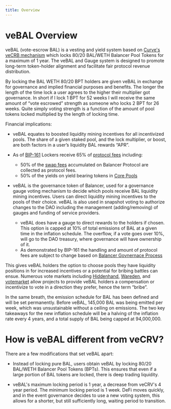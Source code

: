 ```yaml
---
title: Overview
---
```


# veBAL Overview

veBAL (vote-escrow BAL) is a vesting and yield system based on [Curve's veCRB mechanism](https://curve.readthedocs.io/dao-vecrv.html) which locks 80/20 BAL/WETH Balancer Pool Tokens for a maximum of 1 year. The veBAL and Gauge system is designed to promote long-term token-holder alignment and facilitate fair protocol revenue distribution.

By locking the BAL WETH 80/20 BPT holders are given veBAL in exchange for governance and implied financial purposes and benefits. The longer the length of the time lock a user agrees to the higher their multiplier got governance. In short if I lock 1 BPT for 52 weeks I will receive the same amount of “vote escrowed” strength as someone who locks 2 BPT for 26 weeks. Quite simply voting strength is a function of the amount of pool tokens locked multiplied by the length of locking time.

Financial implications:

- veBAL equates to boosted liquidity mining incentives for all incentivized pools. The share of a given staked pool, and the lock multiplier, or boost, are both factors in a user’s liquidity BAL rewards “APR”.

- As of [BIP-161](https://snapshot.org/#/balancer.eth/proposal/0x12bce443c7bd212b3fdd18468433fc959740610888300d5a30eb35de94662790) Lockers receive 65% of [protocol fees](../protocol-fees.md) including:

  - 50% of the [swap fees](../protocol-fees.md#trade-fees) accumulated on Balancer Protocol are collected as protocol fees.
  - 50% of the yields on yield bearing tokens in [Core Pools](../protocol-fees.md#core-pool-fees)

- veBAL is the governance token of Balancer, used for a governance gauge voting mechanism to decide which pools receive BAL liquidity mining incentives. Users can direct liquidity mining incentives to the pools of their choice. veBAL is also used in snapshot voting to authorize changes to the DAO including the management (adding/removing) of gauges and funding of service providers.
  - veBAL does have a gauge to direct rewards to the holders if chosen. This option is capped at 10% of total emissions of BAL at a given time in the inflation schedule. The overflow, if a vote goes over 10%, will go to the DAO treasury, where governance will have ownership of it.
  - As demonstrated by BIP-161 the handling and amount of protocol fees are subject to change based on [Balancer Govnernace Process](../process.md)

This gives veBAL holders the option to choose pools they have liquidity positions in for increased incentives or a potential for bribing battles can ensue. Numerous vote markets including [Hiddenhand](https://hiddenhand.finance/balancer), [Wareden](https://app.warden.vote/dashboard/), and [votemarket](https://votemarket.stakedao.org/) allow projects to provide veBAL holders a compensation or incentivize to vote in a direction they prefer, hence the term “bribe”.

In the same breath, the emission schedule for BAL has been defined and will be set permanently. Before veBAL, 145,000 BAL was being emitted per week, which was unsustainable without a ceiling on emissions. The two key takeaways for the new inflation schedule will be a halving of the inflation rate every 4 years, and a total supply of BAL being capped at 94,000,000.

# How is veBAL different from veCRV?

There are a few modifications that set veBAL apart:

- Instead of locking pure BAL, users obtain veBAL by locking 80/20 BAL/WETH Balancer Pool Tokens (BPTs). This ensures that even if a large portion of BAL tokens are locked, there is deep trading liquidity.

- veBAL's maximum locking period is 1 year, a decrease from veCRV's 4 year period. The minimum locking period is 1 week. DeFi moves quickly, and in the event governance decides to use a new voting system, this allows for a shorter, but still sufficiently long, waiting period to transition.

